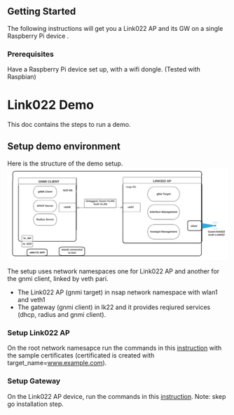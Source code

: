 
## Getting Started
The following instructions will get you a Link022 AP and its GW on a single Raspberry Pi device .

### Prerequisites
Have a Raspberry Pi device set up, with a wifi dongle. (Tested with Raspbian)

# Link022 Demo
This doc contains the steps to run a demo.

## Setup demo environment
Here is the structure of the demo setup.
![alt text](./SinglePIlink022.png "Demo setup architecture")

The setup uses network namespaces one for Link022 AP and another for the gnmi client, linked  by veth pari.
  - The Link022 AP (gnmi target) in nsap network namespace with wlan1 and veth1
  - The gateway (gnmi client) in lk22 and it provides reqiured services (dhcp, radius and gnmi client).

### Setup Link022 AP
On the root network namesapce run the commands in this [instruction](../README.md) with the sample certificates (certificated is created with target_name=www.example.com).

### Setup Gateway
On the Link022 AP device, run the commands in this [instruction](../demo/README.md). 
Note: skep go installation step.
